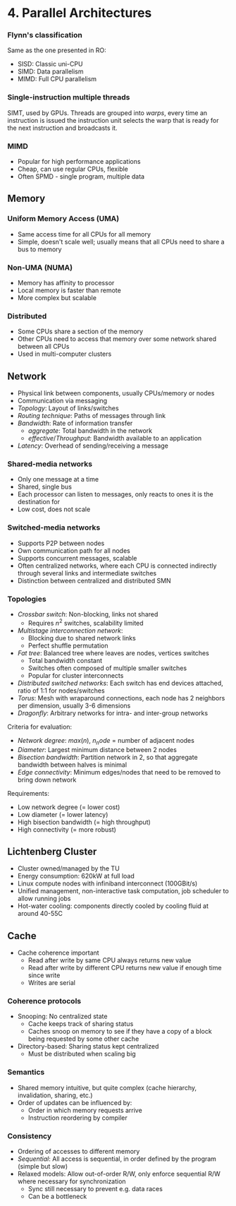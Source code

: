 # 4. Parallel Architectures
### Flynn's classification
Same as the one presented in RO:

- SISD: Classic uni-CPU
- SIMD: Data parallelism
- MIMD: Full CPU parallelism

### Single-instruction multiple threads
SIMT, used by GPUs. Threads are grouped into *warps*,
every time an instruction is issued the instruction unit
selects the warp that is ready for the next instruction and
broadcasts it.

### MIMD
- Popular for high performance applications
- Cheap, can use regular CPUs, flexible
- Often SPMD - single program, multiple data


## Memory
### Uniform Memory Access (UMA)
- Same access time for all CPUs for all memory
- Simple, doesn't scale well; usually means that all CPUs need to
  share a bus to memory

### Non-UMA (NUMA)
- Memory has affinity to processor
- Local memory is faster than remote
- More complex but scalable

### Distributed
- Some CPUs share a section of the memory
- Other CPUs need to access that memory over some network shared
  between all CPUs
- Used in multi-computer clusters


## Network
- Physical link between components, usually CPUs/memory or nodes
- Communication via messaging
- *Topology*: Layout of links/switches
- *Routing technique*: Paths of messages through link
- *Bandwidth*: Rate of information transfer
  - *aggregate*: Total bandwidth in the network
  - *effective*/*Throughput*: Bandwidth available to an application
- *Latency*: Overhead of sending/receiving a message

### Shared-media networks
- Only one message at a time
- Shared, single bus
- Each processor can listen to messages, only reacts to ones it is 
  the destination for
- Low cost, does not scale

### Switched-media networks
- Supports P2P between nodes
- Own communication path for all nodes
- Supports concurrent messages, scalable
- Often centralized networks, where each CPU is connected indirectly
  through several links and intermediate switches
- Distinction between centralized and distributed SMN

### Topologies
- *Crossbar switch*: Non-blocking, links not shared
  - Requires $n^2$ switches, scalability limited
- *Multistage interconnection network*:
  - Blocking due to shared network links
  -  Perfect shuffle permutation
- *Fat tree*: Balanced tree where leaves are nodes, vertices switches
  - Total bandwidth constant
  - Switches often composed of multiple smaller switches
  - Popular for cluster interconnects
- *Distributed switched networks*: Each switch has end devices
  attached, ratio of 1:1 for nodes/switches
- *Torus*: Mesh with wraparound connections, each node has 2 neighbors
  per dimension, usually 3-6 dimensions
- *Dragonfly*: Arbitrary networks for intra- and inter-group networks

Criteria for evaluation:

- *Network degree*: $max(n)$, $n_node$ = number of adjacent nodes
- *Diameter*: Largest minimum distance between 2 nodes
- *Bisection bandwidth*: Partition network in 2, so that
  aggregate bandwidth between halves is minimal
- *Edge connectivity*: Minimum edges/nodes that need to be removed
  to bring down network

Requirements:

- Low network degree (= lower cost)
- Low diameter (= lower latency)
- High bisection bandwidth (= high throughput)
- High connectivity (= more robust)


## Lichtenberg Cluster
- Cluster owned/managed by the TU
- Energy consumption: 620kW at full load
- Linux compute nodes with infiniband interconnect (100GBit/s)
- Unified management, non-interactive task computation, job
  scheduler to allow running jobs
- Hot-water cooling: components directly cooled by cooling fluid at
  around 40-55C


## Cache
- Cache coherence important
  - Read after write by same CPU always returns new value
  - Read after write by different CPU returns new value if enough
    time since write
  - Writes are serial

### Coherence protocols
- Snooping: No centralized state
  - Cache keeps track of sharing status
  - Caches snoop on memory to see if they have a copy of a block
    being requested by some other cache
- Directory-based: Sharing status kept centralized
  - Must be distributed when scaling big

### Semantics
- Shared memory intuitive, but quite complex (cache hierarchy,
  invalidation, sharing, etc.)
- Order of updates can be influenced by:
  - Order in which memory requests arrive
  - Instruction reordering by compiler

### Consistency
- Ordering of accesses to different memory
- *Sequential*: All access is sequential, in order defined by the
  program (simple but slow)
- Relaxed models: Allow out-of-order R/W, only enforce sequential
  R/W where necessary for synchronization
  - Sync still necessary to prevent e.g. data races
  - Can be a bottleneck
